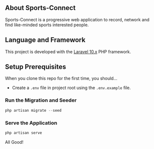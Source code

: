 ## About Sports-Connect
Sports-Connect is a progressive web application to record, network and find like-minded sports interested people.

## Language and Framework
This project is developed with the [Laravel 10.x](https://laravel.com) PHP framework.

## Setup Prerequisites
When you clone this repo for the first time, you should...

- Create a `.env` file in project root using the `.env.example` file.

### Run the Migration and Seeder
```php
php artisan migrate --seed
```

### Serve the Application
```php
php artisan serve
```
All Good!
